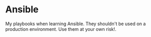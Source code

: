 # Ansible

My playbooks when learning Ansible. They shouldn't be used on a production environment. Use them at your own risk!.   
